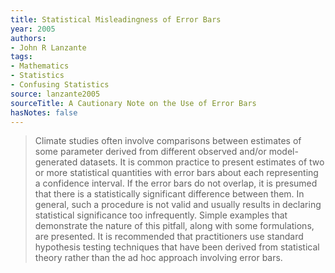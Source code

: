 ```yaml
---
title: Statistical Misleadingness of Error Bars
year: 2005
authors:
- John R Lanzante
tags:
- Mathematics
- Statistics
- Confusing Statistics
source: lanzante2005
sourceTitle: A Cautionary Note on the Use of Error Bars
hasNotes: false
---
```


> Climate studies often involve comparisons between estimates of some parameter derived
>   from different observed and/or model-generated datasets.
> It is common practice to present estimates of two or more statistical quantities with error bars
>   about each representing a confidence interval.
> If the error bars do not overlap, it is presumed that there is a statistically significant difference between them.
> In general, such a procedure is not valid and usually results
>   in declaring statistical significance too infrequently.
> Simple examples that demonstrate the nature of this pitfall, along with some formulations, are presented.
> It is recommended that practitioners use standard hypothesis testing techniques
>   that have been derived from statistical theory rather than the ad hoc approach involving error bars.
